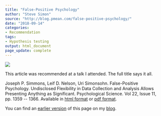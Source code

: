 ```yaml
---
title: "False-Positive Psychology"
author: "Steve Simon"
source: "http://blog.pmean.com/false-positive-psychology/"
date: "2018-09-14"
categories:
- Recommendation
tags:
- Hypothesis testing
output: html_document
page_update: complete
---
```


![](http://www.pmean.com/new-images/18/false-positive-psychology01.png)

<!---More--->

This article was recommended at a talk I attended. The full title says it all.

Joseph P. Simmons, Leif D. Nelson, Uri Simonsohn. False-Positive Psychology. Undisclosed Flexibility in Data Collection and Analysis Allows Presenting Anything as Significant. Psychological Science. Vol 22, Issue 11, pp. 1359 -- 1366. Available in [html format][sim3] or [pdf format][sim4].

You can find an [earlier version][sim1] of this page on my [blog][sim2].

[sim1]: http://blog.pmean.com/false-positive-psychology/
[sim2]: http://blog.pmean.com

[sim3]: http://journals.sagepub.com/doi/full/10.1177/0956797611417632
[sim4]: http://journals.sagepub.com/doi/pdf/10.1177/0956797611417632